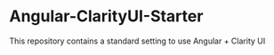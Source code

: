 # Angular-ClarityUI-Starter
This repository contains a standard setting to use Angular + Clarity UI

